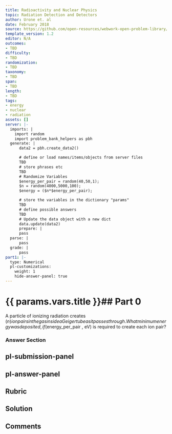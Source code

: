 ```yaml
---
title: Radioactivity and Nuclear Physics
topic: Radiation Detection and Detectors
author: Urone et. al
date: February 2018
source: https://github.com/open-resources/webwork-open-problem-library/tree/master/Contrib/BrockPhysics/College_Physics_Urone/31.Radioactivity_and_Nuclear_Physics/31-02.Radiation_Detection_and_Detectors/NU_U17-31-02-002.pg
template_version: 1.2
editor: N/A
outcomes:
- TBD
difficulty:
- TBD
randomization:
- TBD
taxonomy:
- TBD
span:
- TBD
length:
- TBD
tags:
- energy
- nuclear
- radiation
assets: []
server: |-
  imports: |
    import random
    import problem_bank_helpers as pbh
  generate: |
      data2 = pbh.create_data2()

      # define or load names/items/objects from server files
      TBD
      # store phrases etc
      TBD
      # Randomize Variables
      $energy_per_pair = random(40,50,1);
      $n = random(4000,5000,100);
      $energy = ($n*$energy_per_pair);

      # store the variables in the dictionary "params"
      TBD
      # define possible answers
      TBD
      # Update the data object with a new dict
      data.update(data2)
      prepare: |
      pass
  parse: |
      pass
  grade: |
      pass
part1: |-
  type: Numerical
  pl-customizations:
    weight: 1
    hide-answer-panel: true
---
```


# {{ params.vars.title }}## Part 0 
A particle of ionizing radiation creates ($n) ion pairs in the gas inside a Geiger tube as it passes through. What minimum energy was deposited, if ($energy_per_pair , eV) is required to create each ion pair? 


### Answer Section 


## pl-submission-panel 


## pl-answer-panel 


## Rubric 


## Solution 


## Comments 


